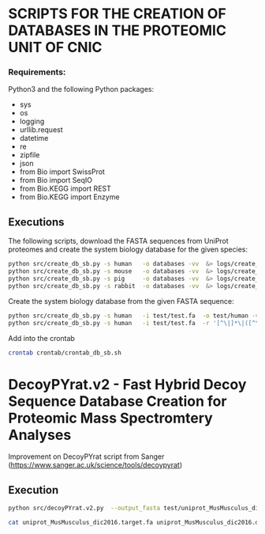 # SCRIPTS FOR THE CREATION OF DATABASES IN THE PROTEOMIC UNIT OF CNIC

### Requirements:
Python3 and the following Python packages:
- sys
- os
- logging
- urllib.request
- datetime
- re
- zipfile
- json
- from Bio import SwissProt
- from Bio import SeqIO
- from Bio.KEGG import REST
- from Bio.KEGG import Enzyme


## Executions

The following scripts, download the FASTA sequences from UniProt proteomes and create the system biology database for the given species:
```bash
python src/create_db_sb.py -s human   -o databases -vv  &> logs/create_db_sb.human.log
python src/create_db_sb.py -s mouse   -o databases -vv  &> logs/create_db_sb.mouse.log
python src/create_db_sb.py -s pig     -o databases -vv  &> logs/create_db_sb.pig.log
python src/create_db_sb.py -s rabbit  -o databases -vv  &> logs/create_db_sb.rabbit.log
```

Create the system biology database from the given FASTA sequence:
```bash
python src/create_db_sb.py -s human   -i test/test.fa  -o test/human -vv 
python src/create_db_sb.py -s human   -i test/test.fa  -r '[^\|]*\|([^\|]*)\|' -o test/human -vv 
```

Add into the crontab
```bash
crontab crontab/crontab_db_sb.sh
```

# DecoyPYrat.v2 - Fast Hybrid Decoy Sequence Database Creation for Proteomic Mass Spectromtery Analyses

Improvement on DecoyPYrat script from Sanger (https://www.sanger.ac.uk/science/tools/decoypyrat)

## Execution

```bash
python src/decoyPYrat.v2.py  --output_fasta test/uniprot_MusMusculus_dic2016.decoy.fasta  test/uniprot_MusMusculus_dic2016.fasta

cat uniprot_MusMusculus_dic2016.target.fa uniprot_MusMusculus_dic2016.decoy.fasta > uniprot_MusMusculus_dic2016.target-decoy.fa
```



